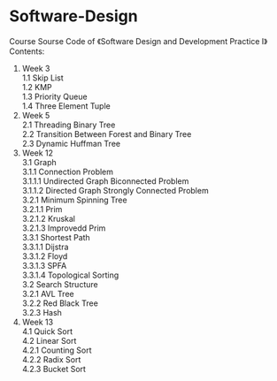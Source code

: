 # Software-Design
Course Sourse Code of 《Software Design and Development Practice I》  
Contents:  
  1. Week 3  
    1.1 Skip List  
    1.2 KMP  
    1.3 Priority Queue  
    1.4 Three Element Tuple  
  2. Week 5  
    2.1 Threading Binary Tree  
    2.2 Transition Between Forest and Binary Tree  
    2.3 Dynamic Huffman Tree  
  3. Week 12  
    3.1 Graph  
      3.1.1 Connection Problem  
          <a>   </a>3.1.1.1 Undirected Graph Biconnected Problem  
          3.1.1.2 Directed Graph Strongly Connected Problem  
      3.2.1 Minimum Spinning Tree  
        3.2.1.1 Prim  
        3.2.1.2 Kruskal   
        3.2.1.3 Improvedd Prim  
      3.3.1 Shortest Path  
        3.3.1.1 Dijstra  
        3.3.1.2 Floyd  
        3.3.1.3 SPFA  
        3.3.1.4 Topological Sorting  
    3.2 Search Structure  
      3.2.1 AVL Tree  
      3.2.2 Red Black Tree  
      3.2.3 Hash  
  4. Week 13  
    4.1 Quick Sort  
    4.2 Linear Sort  
      4.2.1 Counting Sort  
      4.2.2 Radix Sort  
      4.2.3 Bucket Sort  
